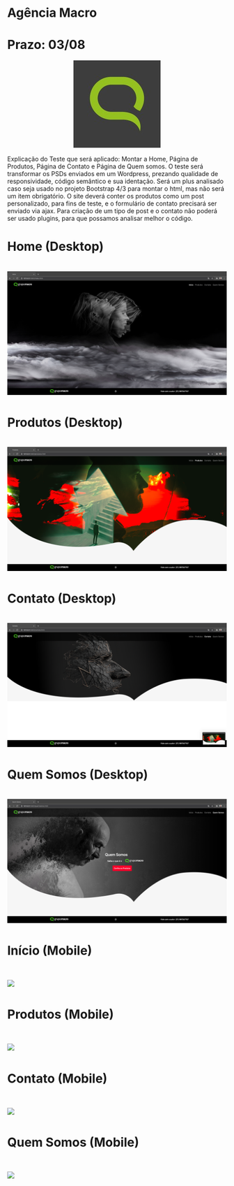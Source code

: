 # Agência Macro

# Prazo: 03/08
<p align="center">
<img src="./imgReadme/logoMacro.jpeg">
</p>
<p align="left">
Explicação do Teste que será aplicado: 
Montar a Home, Página de Produtos, Página de Contato e Página de Quem somos.
O teste será transformar os PSDs enviados em um Wordpress, prezando qualidade de responsividade, código semântico e sua identação. Será um plus analisado caso seja usado no projeto Bootstrap 4/3 para montar o html, mas não será um item obrigatório.
O site deverá conter os produtos como um post personalizado, para fins de teste, e o formulário de contato precisará ser enviado via ajax. Para criação de um tipo de post e o contato não poderá ser usado plugins, para que possamos analisar melhor o código. 
<p>

<p align="center">
<h1>Home (Desktop)<h1>
<img src="./imgReadme/01.png">
</p>


<p align="center">
<h1>Produtos (Desktop)<h1>
<img src="./imgReadme/02.png">
</p>


<p align="center">
<h1>Contato (Desktop)<h1>
<img src="./imgReadme/03.png">
</p>


<p align="center">
<h1>Quem Somos (Desktop)<h1>
<img src="./imgReadme/04.png">
</p
  
<p align="center">
<h1>Início (Mobile)<h1>
<img src="./imgReadme/05.png">
</p> 
  
<p align="center">
<h1>Produtos (Mobile)<h1>
<img src="./imgReadme/06.png">
</p>  
  
<p align="center">
<h1>Contato (Mobile)<h1>
<img src="./imgReadme/07.png">
</p>  

<p align="center">
<h1>Quem Somos (Mobile)<h1>
<img src="./imgReadme/08.png">
</p>
